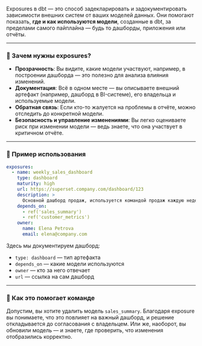 Exposures в dbt — это способ задекларировать и задокументировать зависимости внешних систем от ваших моделей данных. Они помогают показать, **где и как используются модели**, созданные в dbt, за пределами самого пайплайна — будь то дашборды, приложения или отчёты.

---

### 📘 Зачем нужны exposures?

- **Прозрачность**: Вы видите, какие модели участвуют, например, в построении дашборда — это полезно для анализа влияния изменений.
- **Документация**: Всё в одном месте — вы описываете внешний артефакт (например, дашборд в BI-системе), его владельца и используемые модели.
- **Обратная связь**: Если кто-то жалуется на проблемы в отчёте, можно отследить до конкретной модели.
- **Безопасность и управление изменениями**: Вы легко оцениваете риск при изменении модели — ведь знаете, что она участвует в критичном отчёте.

---

### 🔧 Пример использования

```yaml
exposures:
  - name: weekly_sales_dashboard
    type: dashboard
    maturity: high
    url: https://superset.company.com/dashboard/123
    description: >
      Основной дашборд продаж, используется командой продаж каждую неделю.
    depends_on:
      - ref('sales_summary')
      - ref('customer_metrics')
    owner:
      name: Elena Petrova
      email: elena@company.com
```

Здесь мы документируем дашборд:

- `type: dashboard` — тип артефакта
- `depends_on` — какие модели используются
- `owner` — кто за него отвечает
- `url` — ссылка на сам дашборд

---

### 🧠 Как это помогает команде

Допустим, вы хотите удалить модель `sales_summary`. Благодаря exposure вы понимаете, что это повлияет на важный дашборд, и решение откладывается до согласования с владельцем. Или же, наоборот, вы обновили модель — и знаете, где проверить, что изменения отобразились корректно.
